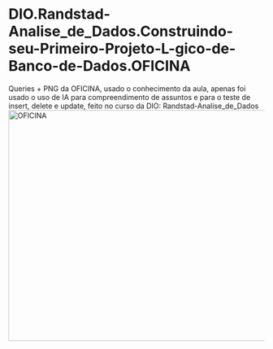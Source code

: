 # DIO.Randstad-Analise_de_Dados.Construindo-seu-Primeiro-Projeto-L-gico-de-Banco-de-Dados.OFICINA
Queries + PNG da OFICINA, usado o conhecimento da aula, apenas foi usado o uso de IA para compreendimento de assuntos e para o teste de insert, delete e update, feito no curso da DIO: Randstad-Analise_de_Dados
<img width="891" height="454" alt="OFICINA" src="https://github.com/user-attachments/assets/1aacc6d2-e90c-4e9b-9ede-30607106cbf5" />
